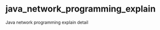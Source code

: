 java_network_programming_explain
================================

Java network programming explain detail
